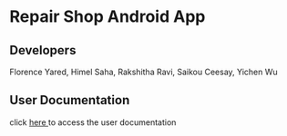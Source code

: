 # Repair Shop Android App
## Developers
Florence Yared, Himel Saha, Rakshitha Ravi, Saikou Ceesay, Yichen Wu
## User Documentation
click <a href="https://github.com/McGill-ECSE321-Winter2021/project-group-05/wiki/User-Documentation"> here </a> to access the user documentation
